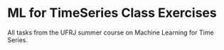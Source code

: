 # ML for TimeSeries Class Exercises
All tasks from the UFRJ summer course on Machine Learning for Time Series.
